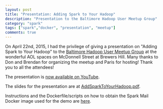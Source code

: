 ```yaml
---
layout: post
title: "Presentation: Adding Spark to Your Hadoop"
description: "Presentation to the Baltimore Hadoop User Meetup Group"
category: "spark"
tags: ["spark","docker", "presentation", "meetup"]
comments: true
---
```


On April 22nd, 2015, I had the privilege of giving a presentation on
"Adding Spark to Your Hadoop" to the [Baltimore Hadoop User Meetup Group](http://www.meetup.com/Baltimore-Hadoop-User-Group/events/221583743/)
at the wonderful AOL spaces on McDonnell Street at Brewers Hill. Many thanks to
Don and Brendan for organizing the meetup and Paris for hosting! Thank you to
all the attendees!

The presentation is [now available on YouTube](https://www.youtube.com/watch?v=WgqYn3RlWlI).

The slides for the presentation are at [AddSparkToYourHadoop.pdf](https://github.com/medale/presentations/blob/master/add-spark-to-your-hadoop-2015/AddSparkToYourHadoop.pdf).

Instructions and the Dockerfile/scripts on how to obtain the Spark Mail
Docker image used for the demo are [here](https://github.com/medale/spark-mail-docker).
